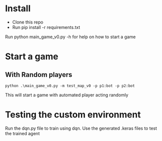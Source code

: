 # Install 

* Clone this repo
* Run pip install -r requirements.txt

Run python main_game_v0.py -h for help on how to start a game

# Start a game
## With Random players
```
python .\main_game_v0.py -m test_map_v0 -p p1:bot -p p2:bot
```

This will start a game with automated player acting randomly

# Testing the custom environment

Run the dqn.py file to train using dqn. 
Use the generated .keras files to test the trained agent

